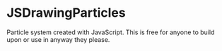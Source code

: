 JSDrawingParticles
==================

Particle system created with JavaScript. This is free for anyone to build upon or use in anyway they please.